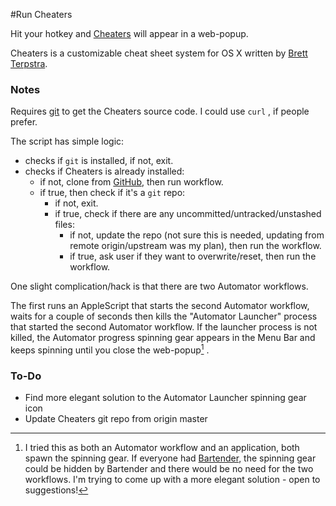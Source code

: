 #Run Cheaters

Hit your hotkey and [Cheaters](http://ttscoff.github.io/cheaters/) will appear in a web-popup.

Cheaters is a customizable cheat sheet system for OS X written by [Brett Terpstra](http://brettterpstra.com/).

### Notes ###
Requires [git](http://git-scm.com/)  to get the Cheaters source code. I could use `curl` , if people prefer.

The script has simple logic:

* checks if `git` is installed, if not, exit.
* checks if Cheaters is already installed:
	* if not, clone from [GitHub](https://github.com), then run workflow.
	* if true, then check if it's a `git` repo:
		* if not, exit.
		* if true, check if there are any uncommitted/untracked/unstashed files:
			* if not, update the repo (not sure this is needed, updating from remote origin/upstream was my plan), then run the workflow.
			* if true, ask user if they want to overwrite/reset, then run the workflow.

One slight complication/hack is that there are two Automator workflows.

The first runs an AppleScript that starts the second Automator workflow, waits for a couple of seconds then kills the "Automator Launcher" process that started the second Automator workflow. If the launcher process is not killed, the Automator progress spinning gear appears in the Menu Bar and keeps spinning until you close the web-popup[^fn-treid-app] .

### To-Do ###
* Find more elegant solution to the Automator Launcher spinning gear icon
* Update Cheaters git repo from origin master


[^fn-treid-app]: I tried this as both an Automator workflow and an application, both spawn the spinning gear. If everyone had [Bartender](http://www.macbartender.com), the spinning gear could be hidden by Bartender and there would be no need for the two workflows. I'm trying to come up with a more elegant solution - open to suggestions!